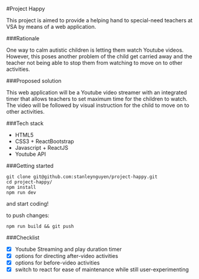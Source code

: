 #Project Happy

This project is aimed to provide a helping hand to special-need teachers at VSA by means of a web application.

###Rationale

One way to calm autistic children is letting them watch Youtube videos.
However, this poses another problem of the child get carried away and the teacher not being able to stop them from watching to move on to other activities.

###Proposed solution

This web application will be a Youtube video streamer with an integrated timer that allows teachers to set maximum time for the children to watch.
The video will be followed by visual instruction for the child to move on to other activities.

###Tech stack

- HTML5
- CSS3 + ReactBootstrap
- Javascript + ReactJS
- Youtube API

###Getting started

```
git clone git@github.com:stanleynguyen/project-happy.git
cd project-happy/
npm install
npm run dev
```
and start coding!

to push changes:
```
npm run build && git push
```

###Checklist
- [x] Youtube Streaming and play duration timer
- [x] options for directing after-video activities
- [x] options for before-video activities
- [x] switch to react for ease of maintenance while still user-experimenting
